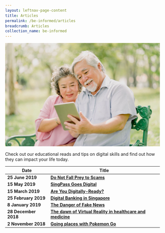 ```yaml
---
layout: leftnav-page-content
title: Articles
permalink: /be-informed/articles
breadcrumb: Articles
collection_name: be-informed
---
```

![picture](/images/be-informed/be-informed-2.jpg)

Check out our educational reads and tips on digital skills and find out how they can impact your life today.

| Date | Title |
|--|--|
| **25 June 2019** | **[Do Not Fall Prey to Scams](/do-not-fall-prey-to-scams/)** |
| **15 May 2019** | **[SingPass Goes Digital](/singpass-goes-digital/)** |
| **15 March 2019** | **[Are You Digitally-Ready?](/are-you-digitally-ready/)** |
| **25 February 2019** | **[Digital Banking in Singapore](/digital-banking-in-singapore/)** |
| **8 January 2019** | **[The Danger of Fake News](/the-danger-of-fake-news/)** |
| **28 December 2018** | **[The dawn of Virtual Reality in healthcare and medicine](/the-dawn-of-virtual-reality-in-healthcare-and-medicine/)** |
| **2 November 2018** | **[Going places with Pokemon Go](/going-places-with-pokemon-go/)** |
